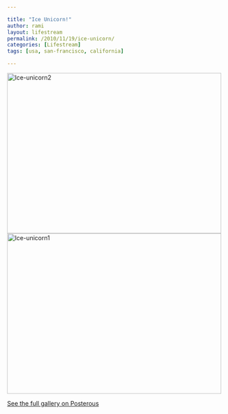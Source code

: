 ```yaml
---

title: "Ice Unicorn!"
author: rami
layout: lifestream 
permalink: /2010/11/19/ice-unicorn/
categories: [Lifestream]
tags: [usa, san-francisco, california]

---
```


<div class='p_embed p_image_embed'>
  <a href="http://139.59.20.41/wp-content/uploads/2011/12/ice-unicorn2-scaled-1000.jpg"><img alt="Ice-unicorn2" height="375" src="http://139.59.20.41/wp-content/uploads/2011/12/ice-unicorn2-scaled-1000.jpg?w=300" width="500" /></a><br /> <a href="http://139.59.20.41/wp-content/uploads/2011/12/ice-unicorn1-scaled-1000.jpg"><img alt="Ice-unicorn1" height="375" src="http://139.59.20.41/wp-content/uploads/2011/12/ice-unicorn1-scaled-1000.jpg?w=300" width="500" /></a></p> 
  
  <div class='p_see_full_gallery'>
    <a href="http://blog.ramitaibah.com/ice-unicorn">See the full gallery on Posterous</a>
  </div>
</div>
